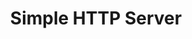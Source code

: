 ---
layout: post
title: Simple HTTP Server
comments : true
tags:
- server
- http
- webdevelopment
- npm
---
